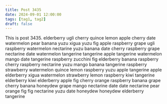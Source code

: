 ```yaml
---
title: Post 3435
date: 2024-09-01 12:00:00
tags: [tag1, tag2]
draft: false
---
```

This is post 3435.
elderberry
ugli
cherry
quince
lemon
apple
cherry
date
watermelon
pear
banana
yuzu
xigua
yuzu
fig
apple
raspberry
grape
ugli
raspberry
watermelon
nectarine
yuzu
banana
date
cherry
raspberry
grape
nectarine
date
watermelon
tangerine
tangerine
apple
tangerine
watermelon
mango
date
tangerine
raspberry
zucchini
fig
elderberry
banana
raspberry
cherry
raspberry
nectarine
yuzu
mango
banana
tangerine
raspberry
strawberry
watermelon
quince
lemon
raspberry
yuzu
apple
tangerine
apple
elderberry
xigua
watermelon
strawberry
lemon
raspberry
kiwi
tangerine
elderberry
kiwi
elderberry
apple
fig
cherry
orange
raspberry
banana
grape
cherry
banana
honeydew
grape
mango
nectarine
date
date
nectarine
pear
orange
fig
fig
nectarine
yuzu
date
honeydew
honeydew
elderberry
tangerine
